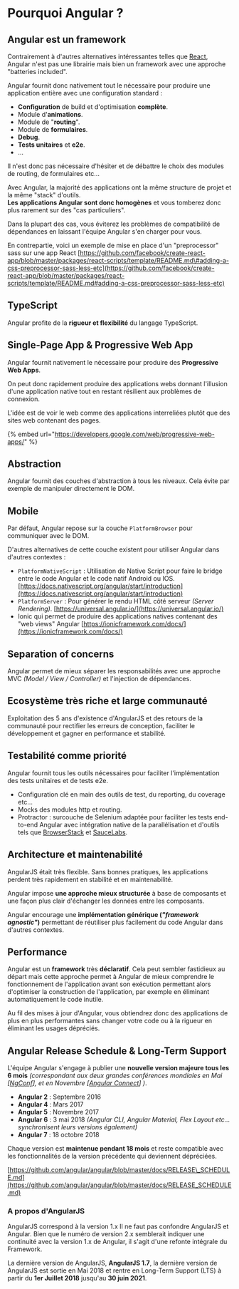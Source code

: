 # Pourquoi Angular ?

## Angular est un framework

Contrairement à d'autres alternatives intéressantes telles que [React](https://reactjs.org/), Angular n'est pas une librairie mais bien un framework avec une approche "batteries included".

Angular fournit donc nativement tout le nécessaire pour produire une application entière avec une configuration standard :

* **Configuration** de build et d'optimisation **complète**.
* Module d'**animations**.
* Module de "**routing**".
* Module de **formulaires**.
* **Debug**.
* **Tests unitaires** et **e2e**.
* ...

Il n'est donc pas nécessaire d'hésiter et de débattre le choix des modules de routing, de formulaires etc...

Avec Angular, la majorité des applications ont la même structure de projet et la même "stack" d'outils.  
**Les applications Angular sont donc homogènes** et vous tomberez donc plus rarement sur des "cas particuliers".

Dans la plupart des cas, vous éviterez les problèmes de compatibilité de dépendances en laissant l'équipe Angular s'en charger pour vous.

En contrepartie, voici un exemple de mise en place d'un "preprocessor" sass sur une app React [https://github.com/facebook/create-react-app/blob/master/packages/react-scripts/template/README.md\#adding-a-css-preprocessor-sass-less-etc](https://github.com/facebook/create-react-app/blob/master/packages/react-scripts/template/README.md#adding-a-css-preprocessor-sass-less-etc)

## TypeScript

Angular profite de la **rigueur et flexibilité** du langage TypeScript.

## Single-Page App & Progressive Web App

Angular fournit nativement le nécessaire pour produire des **Progressive Web Apps**.

On peut donc rapidement produire des applications webs donnant l'illusion d'une application native tout en restant résilient aux problèmes de connexion.

L'idée est de voir le web comme des applications interreliées plutôt que des sites web contenant des pages.

{% embed url="https://developers.google.com/web/progressive-web-apps/" %}

## Abstraction

Angular fournit des couches d'abstraction à tous les niveaux. Cela évite par exemple de manipuler directement le DOM.

## Mobile

Par défaut, Angular repose sur la couche `PlatformBrowser` pour communiquer avec le DOM.

D'autres alternatives de cette couche existent pour utiliser Angular dans d'autres contextes :

* `PlatformNativeScript` : Utilisation de Native Script pour faire le bridge entre le code Angular et le code natif Android ou IOS. [https://docs.nativescript.org/angular/start/introduction](https://docs.nativescript.org/angular/start/introduction)
* `PlatformServer` : Pour générer le rendu HTML côté serveur _\(Server Rendering\)_. [https://universal.angular.io/](https://universal.angular.io/)
* Ionic qui permet de produire des applications natives contenant des "web views" Angular [https://ionicframework.com/docs/](https://ionicframework.com/docs/)

## Separation of concerns

Angular permet de mieux séparer les responsabilités avec une approche MVC _\(Model / View / Controller\)_ et l'injection de dépendances.

## Ecosystème très riche et large communauté

Exploitation des 5 ans d'existence d'AngularJS et des retours de la communauté pour rectifier les erreurs de conception, faciliter le développement et gagner en performance et stabilité.

## Testabilité comme priorité

Angular fournit tous les outils nécessaires pour faciliter l'implémentation des tests unitaires et de tests e2e.

* Configuration clé en main des outils de test, du reporting, du coverage etc...
* Mocks des modules http et routing.
* Protractor : surcouche de Selenium adaptée pour faciliter les tests end-to-end Angular avec intégration native de la parallélisation et d'outils tels que [BrowserStack](https://www.browserstack.com/) et [SauceLabs](https://saucelabs.com/).

## Architecture et maintenabilité

AngularJS était très flexible. Sans bonnes pratiques, les applications perdent très rapidement en stabilité et en maintenabilité.

Angular impose **une approche mieux structurée** à base de composants et une façon plus clair d'échanger les données entre les composants.

Angular encourage une **implémentation générique \(**_**"framework agnostic"**_**\)** permettant de réutiliser plus facilement du code Angular dans d'autres contextes.

## Performance

Angular est un **framework** très **déclaratif**. Cela peut sembler fastidieux au départ mais cette approche permet à Angular de mieux comprendre le fonctionnement de l'application avant son exécution permettant alors d'optimiser la construction de l'application, par exemple en éliminant automatiquement le code inutile.

Au fil des mises à jour d'Angular, vous obtiendrez donc des applications de plus en plus performantes sans changer votre code ou à la rigueur en éliminant les usages dépréciés.

## Angular Release Schedule & Long-Term Support

L'équipe Angular s'engage à publier une **nouvelle version majeure tous les 6 mois** _\(correspondant aux deux grandes conférences mondiales en Mai \[_[_NgConf_](https://www.ng-conf.org/)_\], et en Novembre \[_[_Angular Connect_](http://angularconnect.com/)_\] \)_.

* **Angular 2** : Septembre 2016
* **Angular 4** : Mars 2017
* **Angular 5** : Novembre 2017
* **Angular 6** : 3 mai 2018 _\(Angular CLI, Angular Material, Flex Layout etc... synchronisent leurs versions également\)_
* **Angular 7** : 18 octobre 2018

Chaque version est **maintenue pendant 18 mois** et reste compatible avec les fonctionnalités de la version précédente qui deviennent dépréciées.

[https://github.com/angular/angular/blob/master/docs/RELEASE\_SCHEDULE.md](https://github.com/angular/angular/blob/master/docs/RELEASE_SCHEDULE.md)

### A propos d'AngularJS

AngularJS correspond à la version 1.x Il ne faut pas confondre AngularJS et Angular. Bien que le numéro de version 2.x semblerait indiquer une continuité avec la version 1.x de Angular, il s'agit d'une refonte intégrale du Framework.

La dernière version de AngularJS, **AngularJS 1.7**, la dernière version de AngularJS est sortie en Mai 2018 et rentre en Long-Term Support \(LTS\) à partir du **1er Juillet 2018** jusqu'au **30 juin 2021**.

